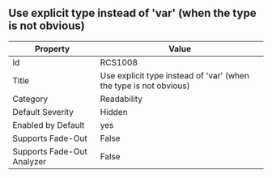 ## Use explicit type instead of 'var' \(when the type is not obvious\)

Property | Value
--- | --- 
Id | RCS1008
Title | Use explicit type instead of 'var' \(when the type is not obvious\)
Category | Readability
Default Severity | Hidden
Enabled by Default | yes
Supports Fade-Out | False
Supports Fade-Out Analyzer | False
